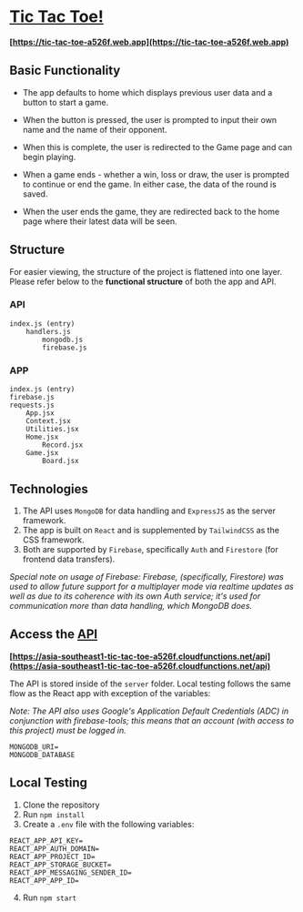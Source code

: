 # [Tic Tac Toe!](https://tic-tac-toe-a526f.web.app)

**[https://tic-tac-toe-a526f.web.app](https://tic-tac-toe-a526f.web.app)**

## Basic Functionality 

* The app defaults to home which displays previous user data and a button to start a game.

* When the button is pressed, the user is prompted to input their own name and the name of their opponent. 

* When this is complete, the user is redirected to the Game page and can begin playing. 

* When a game ends - whether a win, loss or draw, the user is prompted to continue or end the game. In either case, the data of the round is saved. 

* When the user ends the game, they are redirected back to the home page where their latest data will be seen. 


## Structure 

For easier viewing, the structure of the project is flattened into one layer. Please refer below to the **functional structure** of both the app and API. 

### API

```
index.js (entry)
    handlers.js
        mongodb.js
        firebase.js
```

### APP

```
index.js (entry)
firebase.js
requests.js
    App.jsx
    Context.jsx
    Utilities.jsx
    Home.jsx
        Record.jsx
    Game.jsx
        Board.jsx
```

## Technologies 

1. The API uses `MongoDB` for data handling and `ExpressJS` as the server framework.
2. The app is built on `React` and is supplemented by `TailwindCSS` as the CSS framework.
3. Both are supported by `Firebase`, specifically `Auth` and `Firestore` (for frontend data transfers).

*Special note on usage of Firebase: Firebase, (specifically, Firestore) was used to allow future support for a multiplayer mode via realtime updates as well as due to its coherence with its own Auth service; it's used for communication more than data handling, which MongoDB does.*

## Access the [API](https://asia-southeast1-tic-tac-toe-a526f.cloudfunctions.net/api)

**[https://asia-southeast1-tic-tac-toe-a526f.cloudfunctions.net/api](https://asia-southeast1-tic-tac-toe-a526f.cloudfunctions.net/api)**

The API is stored inside of the `server` folder. Local testing follows the same flow as the React app with exception of the variables: 

*Note: The API also uses Google's Application Default Credentials (ADC) in conjunction with firebase-tools; this means that an account (with access to this project) must be logged in.*

```
MONGODB_URI=
MONGODB_DATABASE
```

## Local Testing

1. Clone the repository
2. Run `npm install`
3. Create a `.env` file with the following variables:

```
REACT_APP_API_KEY=
REACT_APP_AUTH_DOMAIN=
REACT_APP_PROJECT_ID=
REACT_APP_STORAGE_BUCKET=
REACT_APP_MESSAGING_SENDER_ID=
REACT_APP_APP_ID=
```

4. Run `npm start`